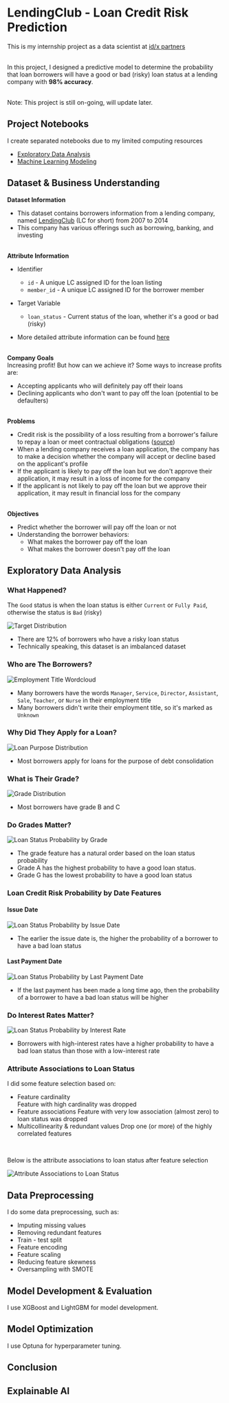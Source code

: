 # LendingClub - Loan Credit Risk Prediction

This is my internship project as a data scientist at [id/x partners](https://idxpartners.com/)
<br><br>

In this project, I designed a predictive model to determine the probability that loan borrowers will have a good or bad (risky) loan status at a lending company with **98% accuracy**.
<br><br>

Note: This project is still on-going, will update later.

## Project Notebooks

I create separated notebooks due to my limited computing resources
- [Exploratory Data Analysis](https://github.com/adhang/learn-data-science/blob/main/LendingClub_Loan_Credit_EDA.ipynb)
- [Machine Learning Modeling](https://github.com/adhang/learn-data-science/blob/main/LendingClub_Loan_Credit.ipynb)

## Dataset & Business Understanding

**Dataset Information**
- This dataset contains borrowers information from a lending company, named [LendingClub](https://www.lendingclub.com/) (LC for short) from 2007 to 2014
- This company has various offerings such as borrowing, banking, and investing
<br><br>

**Attribute Information**
- Identifier
	- `id` - A unique LC assigned ID for the loan listing
	- `member_id` - A unique LC assigned ID for the borrower member

- Target Variable
	- `loan_status` - Current status of the loan, whether it's a good or bad (risky)

- More detailed attribute information can be found [here](https://resources.lendingclub.com/LCDataDictionary.xlsx)
<br><br>

**Company Goals**<br>
Increasing profit! But how can we achieve it? Some ways to increase profits are:
- Accepting applicants who will definitely pay off their loans
- Declining applicants who don't want to pay off the loan (potential to be defaulters)
<br><br>

**Problems**
- Credit risk is the possibility of a loss resulting from a borrower's failure to repay a loan or meet contractual obligations ([source](https://www.investopedia.com/terms/c/creditrisk.asp))
- When a lending company receives a loan application, the company has to make a decision whether the company will accept or decline based on the applicant's profile
- If the applicant is likely to pay off the loan but we don't approve their application, it may result in a loss of income for the company
- If the applicant is not likely to pay off the loan but we approve their application, it may result in financial loss for the company
<br><br>

**Objectives**
- Predict whether the borrower will pay off the loan or not
- Understanding the borrower behaviors:
  - What makes the borrower pay off the loan
  - What makes the borrower doesn't pay off the loan

## Exploratory Data Analysis

### What Happened?

The `Good` status is when the loan status is either `Current` or `Fully Paid`, otherwise the status is `Bad` (risky)

<img class="img-modal-src" src="project-lendingclub-loan-credit-risk/target-distribution.svg" alt="Target Distribution">

- There are 12% of borrowers who have a risky loan status
- Technically speaking, this dataset is an imbalanced dataset

### Who are The Borrowers?

<img class="img-modal-src" src="project-lendingclub-loan-credit-risk/employment-title-wordcloud.svg" alt="Employment Title Wordcloud">

- Many borrowers have the words `Manager`, `Service`, `Director`, `Assistant`, `Sale`, `Teacher`, or `Nurse` in their employment title
- Many borrowers didn't write their employment title, so it's marked as `Unknown`

### Why Did They Apply for a Loan?

<img class="img-modal-src" src="project-lendingclub-loan-credit-risk/loan-purpose-distribution.svg" alt="Loan Purpose Distribution">

- Most borrowers apply for loans for the purpose of debt consolidation

### What is Their Grade?

<img class="img-modal-src" src="project-lendingclub-loan-credit-risk/grade-distribution.svg" alt="Grade Distribution">

- Most borrowers have grade B and C

### Do Grades Matter?

<img class="img-modal-src" src="project-lendingclub-loan-credit-risk/grade-probability.svg" alt="Loan Status Probability by Grade">

- The grade feature has a natural order based on the loan status probability
- Grade A has the highest probability to have a good loan status.
- Grade G has the lowest probability to have a good loan status

### Loan Credit Risk Probability by Date Features

#### Issue Date

<img class="img-modal-src" src="project-lendingclub-loan-credit-risk/issue-date-probability.svg" alt="Loan Status Probability by Issue Date">

- The earlier the issue date is, the higher the probability of a borrower to have a bad loan status

#### Last Payment Date

<img class="img-modal-src" src="project-lendingclub-loan-credit-risk/last-payment-date-probability.svg" alt="Loan Status Probability by Last Payment Date">

- If the last payment has been made a long time ago, then the probability of a borrower to have a bad loan status will be higher

### Do Interest Rates Matter?

<img class="img-modal-src" src="project-lendingclub-loan-credit-risk/interest-rate-probability.svg" alt="Loan Status Probability by Interest Rate">

- Borrowers with high-interest rates have a higher probability to have a bad loan status than those with a low-interest rate

### Attribute Associations to Loan Status

I did some feature selection based on:
- Feature cardinality <br>
	Feature with high cardinality was dropped
- Feature associations
	Feature with very low association (almost zero) to loan status was dropped
- Multicollinearity & redundant values
	Drop one (or more) of the highly correlated features
<br>

Below is the attribute associations to loan status after feature selection

<img class="img-modal-src" src="project-lendingclub-loan-credit-risk/selected-feature-associations.svg" alt="Attribute Associations to Loan Status">

## Data Preprocessing

I do some data preprocessing, such as:
- Imputing missing values
- Removing redundant features
- Train - test split
- Feature encoding
- Feature scaling
- Reducing feature skewness
- Oversampling with SMOTE

## Model Development & Evaluation

I use XGBoost and LightGBM for model development.

## Model Optimization

I use Optuna for hyperparameter tuning.

## Conclusion

## Explainable AI